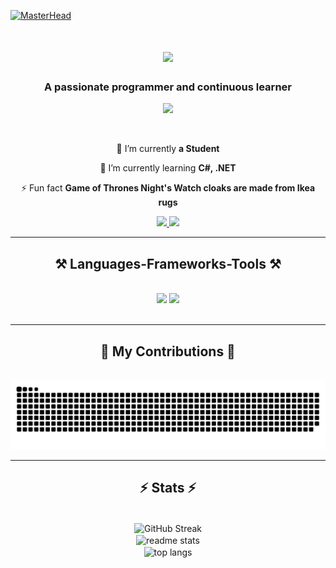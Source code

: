 [![MasterHead](https://mir-s3-cdn-cf.behance.net/project_modules/fs/54b6c068097599.5b50bca476b9b.gif)](https://rishavchanda.io)

<h1 align="center">
    <img src="https://readme-typing-svg.herokuapp.com/?font=Righteous&size=35&center=true&vCenter=true&width=500&height=70&duration=4000&lines=Hi+There!+👋;+I'm+Fahad!;" />
</h1>

<h3 align="center">A passionate programmer and continuous learner</h3>

<p align="center"> <img src="https://komarev.com/ghpvc/?username=fahad1482&label=Profile%20views&color=40d908&style=flat alt="fahad1482" /> </p>

<br/>

<div align="center">
 
 🔭 I’m currently **a Student**
 
 🌱 I’m currently learning **C#, .NET**


⚡ Fun fact **Game of Thrones Night's Watch cloaks are made from Ikea rugs**

 </div>
 
<div align="center"> 
  <a href="mailto:fahadbin.zislam@gmail.com">
    <img src="https://img.shields.io/badge/Gmail-333333?style=for-the-badge&logo=gmail&logoColor=red" />
  </a>
  <a href="https://www.linkedin.com/in/fahad-bin-z-islam-590332202/" target="_blank">
    <img src="https://img.shields.io/badge/LinkedIn-0077B5?style=for-the-badge&logo=linkedin&logoColor=white" target="_blank" />
  </a>
</div>

 <hr/>
 
<h2 align="center">⚒️ Languages-Frameworks-Tools ⚒️</h2>
<br/>
<div align="center">
    <img src="https://skillicons.dev/icons?i=vue,bootstrap,html,css,vscode,github,figma,tailwind,git" />
    <img src="https://skillicons.dev/icons?i=laravel,python,javascript,vercel,cpp,cs,java,mysql,php" /><br>
</div>

<br/>
<hr/>

<div align="center">
  <h2>🐍 My Contributions 🐍</h2>
  <br>
  <img alt="snake eating my contributions" src="https://raw.githubusercontent.com/salesp07/salesp07/output/github-contribution-grid-snake.svg" />
  
  <br/>
</div>

<hr/>

<h2 align="center">⚡ Stats ⚡</h2>

<br>
<div align=center>

  <img width=390 align="center" src="https://github-readme-streak-stats-khaki-beta.vercel.app?user=FaHaD1482&count_private=true&theme=react&hide_border=true&border_radius=10&date_format=M%20j%5B%2C%20Y%5D" alt="GitHub Streak" />

  <br>

  <img width=390 align="center" src="https://github-readme-stats.vercel.app/api?username=fahad1482&count_private=true&show_icons=true&hide_border=true&theme=react&rank_icon=github&border_radius=10" alt="readme stats" />

  <br>

  <img width=390 align="center" src="https://github-readme-stats.vercel.app/api/top-langs/?username=fahad1482&&layout=compact&theme=react&border_radius=10&hide_border=true&size_weight=.5&count_weight=0.5&exclude_repo=github-readme-stats" alt="top langs" />

</div>
